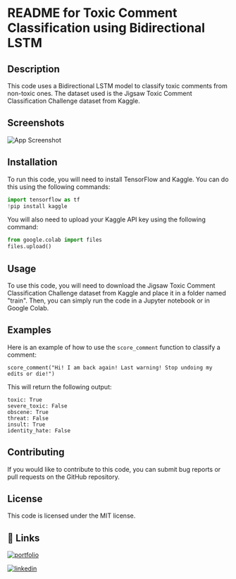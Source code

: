 # README for Toxic Comment Classification using Bidirectional LSTM

## Description
This code uses a Bidirectional LSTM model to classify toxic comments from non-toxic ones. The dataset used is the Jigsaw Toxic Comment Classification Challenge dataset from Kaggle.

## Screenshots

![App Screenshot](https://res.cloudinary.com/rohanphulkar/image/upload/v1681499852/github/Screenshot_2023-04-15_004713_fwwdb4.png)

## Installation
To run this code, you will need to install TensorFlow and Kaggle. You can do this using the following commands:

```python
import tensorflow as tf
!pip install kaggle
```

You will also need to upload your Kaggle API key using the following command:

```python
from google.colab import files
files.upload()
```

## Usage
To use this code, you will need to download the Jigsaw Toxic Comment Classification Challenge dataset from Kaggle and place it in a folder named "train". Then, you can simply run the code in a Jupyter notebook or in Google Colab.

## Examples
Here is an example of how to use the `score_comment` function to classify a comment:

```
score_comment("Hi! I am back again! Last warning! Stop undoing my edits or die!")
```

This will return the following output:
```
toxic: True
severe_toxic: False
obscene: True
threat: False
insult: True
identity_hate: False
```
## Contributing

If you would like to contribute to this code, you can submit bug reports or pull requests on the GitHub repository.

## License

This code is licensed under the MIT license.
## 🔗 Links
[![portfolio](https://img.shields.io/badge/my_portfolio-000?style=for-the-badge&logo=ko-fi&logoColor=white)](https://phoenixdev.online/) 

[![linkedin](https://img.shields.io/badge/linkedin-0A66C2?style=for-the-badge&logo=linkedin&logoColor=white)](https://www.linkedin.com/in/rohanphulkar)

